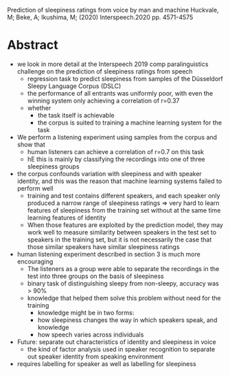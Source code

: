 Prediction of sleepiness ratings from voice by man and machine
Huckvale, M; Beke, A; Ikushima, M; (2020)
Interspeech.2020 pp. 4571-4575

# Abstract

* we look in more detail at the Interspeech 2019 comp paralinguistics challenge
  on the prediction of sleepiness ratings from speech
  * regression task to predict sleepiness from
    samples of the Düsseldorf Sleepy Language Corpus (DSLC)
  * the performance of all entrants was uniformly poor, with even the
    winning system only achieving a correlation of r=0.37
  * whether
    * the task itself is achievable
    * the corpus is suited to training a machine learning system for the task
* We perform a listening experiment using samples from the corpus and show that
  * human listeners can achieve a correlation of r=0.7 on this task
  * hE this is mainly by classifying the recordings into one of three
    sleepiness groups
* the corpus confounds variation with sleepiness and with speaker identity, and
  this was the reason that machine learning systems failed to perform well
  * training and test contains different speakers, and
    each speaker only produced a narrow range of sleepiness ratings
    => very hard to learn features of sleepiness from the training set
      without at the same time learning features of identity
  * When those features are exploited by the prediction model, they may work
    well to measure similarity between speakers in the test set to speakers in
    the training set, but it is not necessarily the case that those similar
    speakers have similar sleepiness ratings
* human listening experiment described in section 3 is much more encouraging
  * The listeners as a group were able to separate the recordings in the test
    into three groups on the basis of sleepiness
  * binary task of distinguishing sleepy from non-sleepy, accuracy was > 90%
  * knowledge that helped them solve this problem without need for the training
    * knowledge might be in two forms:
    * how sleepiness changes the way in which speakers speak, and knowledge
    * how speech varies across individuals
* Future: separate out characteristics of identity and sleepiness in voice
  * the kind of factor analysis used in speaker recognition
    to separate out speaker identity from speaking environment
* requires labelling for speaker as well as labelling for sleepiness
